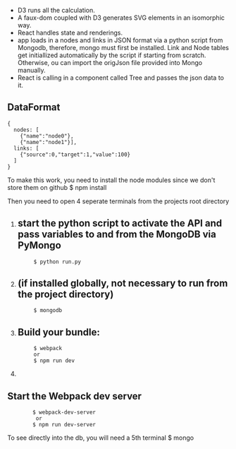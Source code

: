 
- D3 runs all the calculation.
- A faux-dom coupled with D3 generates SVG elements in an isomorphic way.
- React handles state and renderings.
- app loads in a nodes and links in JSON format via a python script from Mongodb, therefore, mongo must first be installed. Link and Node tables get initiallized automatically by the script if starting from scratch. Otherwise, ou can import the origJson file provided into Mongo manually.
- React is calling in a component called Tree and passes the json data to it.



## DataFormat

```
{ 
  nodes: [
    {"name":"node0"},
    {"name":"node1"}], 
  links: [
    {"source":0,"target":1,"value":100}
  ]
}
```

To make this work, you need to install the node modules since we don't store them on github
$ npm install

Then you need to open 4 seperate terminals from the projects root directory
1. ## start the python script to activate the API and pass variables to and from the MongoDB via PyMongo

			$ python run.py

2. ## (if installed globally, not necessary to run from the project directory)

			$ mongodb 

3. ## Build your bundle:

			$ webpack
			or
			$ npm run dev

4. 
## Start the Webpack dev server

			$ webpack-dev-server
			 or
			$ npm run dev-server


To see directly into the db, you will need a 5th terminal
			$ mongo

